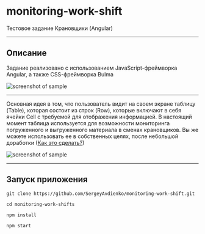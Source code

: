 # monitoring-work-shift
Тестовое задание Крановщики (Angular)

***
Описание
-----------------------------------
Задание реализовано с использованием JavaScript-фреймворка Angular, а также CSS-фреймворка Bulma


![screenshot of sample](https://i.ibb.co/djMC8QW/2021-01-25-13-23-34.png)

***
Основная идея в том, что пользователь видит на своем экране таблицу (Table), которая состоит из строк (Row), которые включают в себя ячейки Cell с требуемой для отображения информацией. В настоящий момент таблица используется для возможности мониторинга погруженного и выгруженного материала в сменах крановщиков. Вы же можете использовать ее в собственных целях, после небольшой доработки ([Как это сделать?](https://drive.google.com/drive/folders/1ezRHrlXT-OZ64qWQncIJjdZy80_20CkG?usp=sharing))


![screenshot of sample](https://i.ibb.co/dmxBkJ6/2021-01-25-13-38-58.png)

***
Запуск приложения
-----------------------------------

`git clone https://github.com/SergeyAvdienko/monitoring-work-shift.git`

`cd monitoring-work-shifts`

`npm install`

`npm start`

